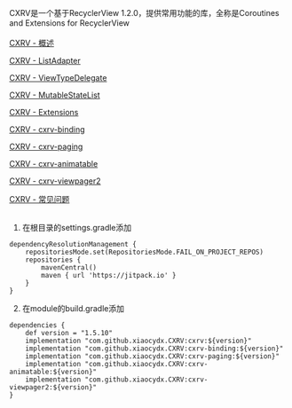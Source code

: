 CXRV是一个基于RecyclerView 1.2.0，提供常用功能的库，全称是Coroutines and Extensions for RecyclerView
<br><br>
[CXRV - 概述](https://www.yuque.com/u12192380/khwdgb/fe9gsu)

[CXRV - ListAdapter](https://www.yuque.com/u12192380/khwdgb/rpbw6f)

[CXRV - ViewTypeDelegate](https://www.yuque.com/u12192380/khwdgb/qkpmiu)

[CXRV - MutableStateList](https://www.yuque.com/u12192380/khwdgb/uvgw43)

[CXRV - Extensions](https://www.yuque.com/u12192380/khwdgb/kcxn6o)

[CXRV - cxrv-binding](https://www.yuque.com/u12192380/zl0316/xp5scx5w0ruldfit)

[CXRV - cxrv-paging](https://www.yuque.com/u12192380/khwdgb/gh9sbc)

[CXRV - cxrv-animatable](https://www.yuque.com/u12192380/zl0316/wa169ok4b4ueaian)

[CXRV - cxrv-viewpager2](https://www.yuque.com/u12192380/zl0316/hvqgw0vmdvl7ipgb)

[CXRV - 常见问题](https://www.yuque.com/u12192380/khwdgb/davrngc6pginrq2w)
<br><br>
1. 在根目录的settings.gradle添加
```
dependencyResolutionManagement {
    repositoriesMode.set(RepositoriesMode.FAIL_ON_PROJECT_REPOS)
    repositories {
        mavenCentral()
        maven { url 'https://jitpack.io' }
    }
}
```

2. 在module的build.gradle添加
```
dependencies {
    def version = "1.5.10"
    implementation "com.github.xiaocydx.CXRV:cxrv:${version}"
    implementation "com.github.xiaocydx.CXRV:cxrv-binding:${version}"
    implementation "com.github.xiaocydx.CXRV:cxrv-paging:${version}"
    implementation "com.github.xiaocydx.CXRV:cxrv-animatable:${version}"
    implementation "com.github.xiaocydx.CXRV:cxrv-viewpager2:${version}"
}
```
